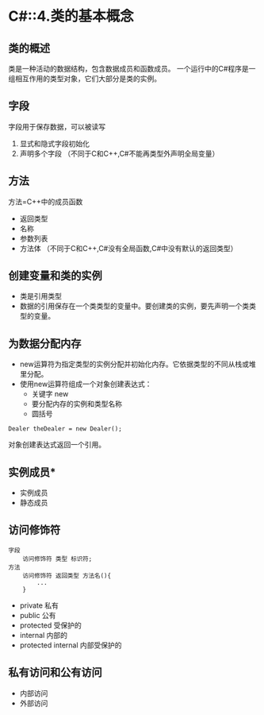 # C#::4.类的基本概念

## 类的概述
类是一种活动的数据结构，包含数据成员和函数成员。
一个运行中的C#程序是一组相互作用的类型对象，它们大部分是类的实例。

## 字段
字段用于保存数据，可以被读写
1. 显式和隐式字段初始化
2. 声明多个字段
（不同于C和C++,C#不能再类型外声明全局变量）

## 方法
方法=C++中的成员函数
+ 返回类型
+ 名称
+ 参数列表
+ 方法体
（不同于C和C++,C#没有全局函数,C#中没有默认的返回类型）

## 创建变量和类的实例
+ 类是引用类型
+ 数据的引用保存在一个类类型的变量中。要创建类的实例，要先声明一个类类型的变量。

## 为数据分配内存
+ new运算符为指定类型的实例分配并初始化内存。它依据类型的不同从栈或堆里分配。
+ 使用new运算符组成一个对象创建表达式：
  - 关键字 new
  - 要分配内存的实例和类型名称
  - 圆括号

`Dealer theDealer = new Dealer();`

对象创建表达式返回一个引用。

## 实例成员*
+ 实例成员 
+ 静态成员

## 访问修饰符
```
字段
    访问修饰符 类型 标识符;
方法
    访问修饰符 返回类型 方法名(){
        ...
    }
```
+ private 私有
+ public 公有
+ protected 受保护的
+ internal 内部的
+ protected internal 内部受保护的

## 私有访问和公有访问
+ 内部访问
+ 外部访问
